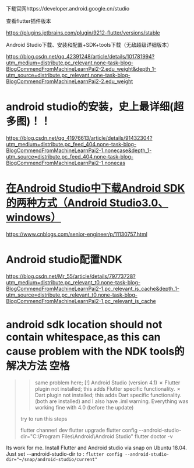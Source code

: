 下载官网https://developer.android.google.cn/studio



查看flutter插件版本

https://plugins.jetbrains.com/plugin/9212-flutter/versions/stable

Android Studio下载、安装和配置+SDK+tools下载（无敌超级详细版本）

https://blog.csdn.net/qq_42391248/article/details/101781994?utm_medium=distribute.pc_relevant.none-task-blog-BlogCommendFromMachineLearnPai2-2.edu_weight&depth_1-utm_source=distribute.pc_relevant.none-task-blog-BlogCommendFromMachineLearnPai2-2.edu_weight

# android studio的安装，史上最详细(超多图)！！



https://blog.csdn.net/qq_41976613/article/details/91432304?utm_medium=distribute.pc_feed_404.none-task-blog-BlogCommendFromMachineLearnPai2-1.nonecase&depth_1-utm_source=distribute.pc_feed_404.none-task-blog-BlogCommendFromMachineLearnPai2-1.nonecas



# [在Android Studio中下载Android SDK的两种方式（Android Studio3.0、windows）](https://www.cnblogs.com/senior-engineer/p/11130757.html)

https://www.cnblogs.com/senior-engineer/p/11130757.html

# Android studio配置NDK

https://blog.csdn.net/Mr_55/article/details/79773728?utm_medium=distribute.pc_relevant_t0.none-task-blog-BlogCommendFromMachineLearnPai2-1.pc_relevant_is_cache&depth_1-utm_source=distribute.pc_relevant_t0.none-task-blog-BlogCommendFromMachineLearnPai2-1.pc_relevant_is_cache

# android sdk location should not contain whitespace,as this can cause problem with the NDK tools的解决方法   空格





> > same problem here;
> > [!] Android Studio (version 4.1)
> > ✗ Flutter plugin not installed; this adds Flutter specific functionality.
> > ✗ Dart plugin not installed; this adds Dart specific functionality.
> > (both are installed) and I also have .iml warning. Everything was working fine with 4.0 (before the update)
>
> try to run this steps
>
> flutter channerl dev
> flutter upgrade
> flutter config --android-studio-dir="C:\Program Files\Android\Android Studio"
> flutter doctor -v

Its work for me. Install Flutter and Android studio via snap on Ubuntu 18.04. Just set --android-studio-dir to :
`flutter config --android-studio-dir="~/snap/android-studio/current"`